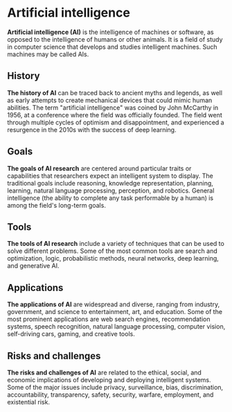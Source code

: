
# Artificial intelligence
**Artificial intelligence (AI)** is the intelligence of machines or software, as opposed to the intelligence of humans or other animals. It is a field of study in computer science that develops and studies intelligent machines. Such machines may be called AIs.

## History
**The history of AI** can be traced back to ancient myths and legends, as well as early attempts to create mechanical devices that could mimic human abilities. The term "artificial intelligence" was coined by John McCarthy in 1956, at a conference where the field was officially founded. The field went through multiple cycles of optimism and disappointment, and experienced a resurgence in the 2010s with the success of deep learning.

## Goals
**The goals of AI research** are centered around particular traits or capabilities that researchers expect an intelligent system to display. The traditional goals include reasoning, knowledge representation, planning, learning, natural language processing, perception, and robotics. General intelligence (the ability to complete any task performable by a human) is among the field's long-term goals.

## Tools
**The tools of AI research** include a variety of techniques that can be used to solve different problems. Some of the most common tools are search and optimization, logic, probabilistic methods, neural networks, deep learning, and generative AI.

## Applications
**The applications of AI** are widespread and diverse, ranging from industry, government, and science to entertainment, art, and education. Some of the most prominent applications are web search engines, recommendation systems, speech recognition, natural language processing, computer vision, self-driving cars, gaming, and creative tools.

## Risks and challenges
**The risks and challenges of AI** are related to the ethical, social, and economic implications of developing and deploying intelligent systems. Some of the major issues include privacy, surveillance, bias, discrimination, accountability, transparency, safety, security, warfare, employment, and existential risk.